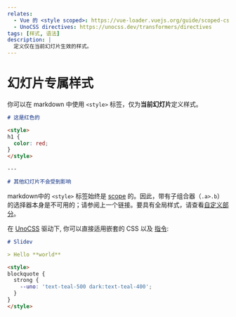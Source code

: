 ```yaml
---
relates:
  - Vue 的 <style scoped>: https://vue-loader.vuejs.org/guide/scoped-css.html
  - UnoCSS directives: https://unocss.dev/transformers/directives
tags: [样式, 语法]
description: |
  定义仅在当前幻灯片生效的样式。
---
```


# 幻灯片专属样式

你可以在 markdown 中使用 `<style>` 标签，仅为**当前幻灯片**定义样式。


```md
# 这是红色的

<style>
h1 {
  color: red;
}
</style>

---

# 其他幻灯片不会受到影响
```

markdown中的 `<style>` 标签始终是 [scope](https://cn.vuejs.org/api/sfc-css-features.html#scoped-css) 的。因此，带有子组合器（`.a>.b`）的选择器本身是不可用的；请参阅上一个链接。要具有全局样式，请查看[自定义部分](/custom/directory-structure#style)。

在 [UnoCSS](/custom/config-unocss) 驱动下, 你可以直接适用嵌套的 CSS 以及 [指令](https://unocss.dev/transformers/directives):

```md
# Slidev

> Hello **world**

<style>
blockquote {
  strong {
    --uno: 'text-teal-500 dark:text-teal-400';
  }
}
</style>
```
